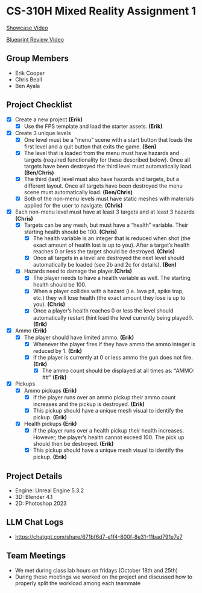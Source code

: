 # CS-310H Mixed Reality Assignment 1

[Showcase Video](https://youtu.be/KTaD2y1hmCs)

[Blueprint Review Video](https://youtu.be/Fv4m-zHlOKI)

## Group Members
- Erik Cooper
- Chris Beall
- Ben Ayala

## Project Checklist
- [x] Create a new project **(Erik)**
  - [x] Use the FPS template and load the starter assets. **(Erik)**
- [x] Create 3 unique levels
  - [x] One level must be a “menu” scene with a start button that loads the first level and a quit button that exits the game. **(Ben)**
  - [x] The level that is loaded from the menu must have hazards and targets (required functionality for these described below). Once all targets have been destroyed the third level must automatically load. **(Ben/Chris)**
  - [x] The third (last) level must also have hazards and targets, but a different layout. Once all targets have been destroyed the menu scene must automatically load. **(Ben/Chris)**
  - [x] Both of the non-menu levels must have static meshes with materials applied for the user to navigate. **(Chris)**
- [x] Each non-menu level must have at least 3 targets and at least 3 hazards **(Chris)**
  - [x] Targets can be any mesh, but must have a “health” variable. Their starting health should be 100. **(Chris)**
    - [x] The health variable is an integer that is reduced when shot (the exact amount of health lost is up to you). After a target’s health reaches 0 or less the target should be destroyed. **(Chris)**
    - [x] Once all targets in a level are destroyed the next level should automatically be loaded (see 2b and 2c for details). **(Ben)**
  - [x] Hazards need to damage the player.**(Chris)**
    - [x] The player needs to have a health variable as well. The starting health should be 100.
    - [x] When a player collides with a hazard (i.e. lava pit, spike trap, etc.) they will lose health (the exact amount they lose is up to you). **(Chris)**
    - [x] Once a player’s health reaches 0 or less the level should automatically restart (hint load the level currently being played!). **(Erik)**
- [x] Ammo **(Erik)**
  - [x] The player should have limited ammo. **(Erik)**
    - [x] Whenever the player fires if they have ammo the ammo integer is reduced by 1. **(Erik)**
    - [x] If the player is currently at 0 or less ammo the gun does not fire. **(Erik)**
      - [x] The ammo count should be displayed at all times as: “AMMO: ##” **(Erik)**
- [x] Pickups
  - [x] Ammo pickups **(Erik)**
    - [x] If the player runs over an ammo pickup their ammo count increases and the pickup is destroyed. **(Erik)**
    - [x] This pickup should have a unique mesh visual to identify the pickup. **(Erik)**
  - [x] Health pickups **(Erik)**
    - [x] If the player runs over a health pickup their health increases. However, the player’s health cannot exceed 100. The pick up should then be destroyed. **(Erik)**
    - [x] This pickup should have a unique mesh visual to identify the pickup. **(Erik)**

## Project Details
- Engine: Unreal Engine 5.3.2
- 3D: Blender 4.1
- 2D: Photoshop 2023

## LLM Chat Logs
- https://chatgpt.com/share/671bf6d7-e1f4-800f-8e31-11bad791e7e7

## Team Meetings
- We met during class lab hours on fridays (October 18th and 25th)
- During these meetings we worked on the project and discussed how to properly split the workload among each teammate
